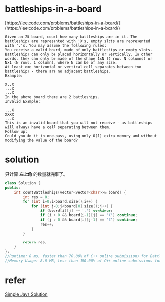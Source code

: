 # battleships-in-a-board

[https://leetcode.com/problems/battleships-in-a-board/](https://leetcode.com/problems/battleships-in-a-board/)

```
Given an 2D board, count how many battleships are in it. The battleships are represented with 'X's, empty slots are represented with '.'s. You may assume the following rules:
You receive a valid board, made of only battleships or empty slots.
Battleships can only be placed horizontally or vertically. In other words, they can only be made of the shape 1xN (1 row, N columns) or Nx1 (N rows, 1 column), where N can be of any size.
At least one horizontal or vertical cell separates between two battleships - there are no adjacent battleships.
Example:

X..X
...X
...X
In the above board there are 2 battleships.
Invalid Example:

...X
XXXX
...X
This is an invalid board that you will not receive - as battleships will always have a cell separating between them.
Follow up:
Could you do it in one-pass, using only O(1) extra memory and without modifying the value of the board?
```

# solution

只计算 **左上角** 的数量就完事了。

```c++
class Solution {
public:
    int countBattleships(vector<vector<char>>& board) {
        int res = 0;
        for (int i=0;i<board.size();i++) {
            for (int j=0;j<board[0].size();j++) {
                if (board[i][j] == '.') continue;
                if (i > 0 && board[i-1][j] == 'X') continue;
                if (j > 0 && board[i][j-1] == 'X') continue;
                res++;
            }
        }

        return res;
    }
};
//Runtime: 8 ms, faster than 70.00% of C++ online submissions for Battleships in a Board.
//Memory Usage: 8.6 MB, less than 100.00% of C++ online submissions for Battleships in a Board.
```


# refer

[Simple Java Solution](https://leetcode.com/problems/battleships-in-a-board/discuss/90902/Simple-Java-Solution)

